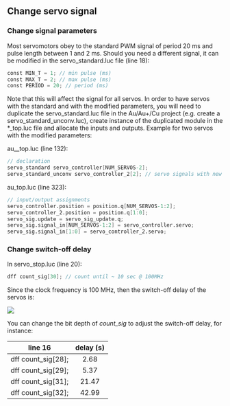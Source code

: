 ## Change servo signal

### Change signal parameters

Most servomotors obey to the standard PWM signal of period 20 ms and pulse length between 1 and 2 ms. Should you need a different signal, it can be modified in the servo_standard.luc file (line 18):

```verilog
const MIN_T = 1; // min pulse (ms)  
const MAX_T = 2; // max pulse (ms)  
const PERIOD = 20; // period (ms)  
```

Note that this will affect the signal for all servos. In order to have servos with the standard and with the modified parameters, you will need to duplicate the servo_standard.luc file in the Au/Au+/Cu project (e.g. create a servo_standard_unconv.luc), create instance of the duplicated module in the *_top.luc file and allocate the inputs and outputs. Example for two servos with the modified parameters:

au__top.luc (line 132):

```verilog
// declaration
servo_standard servo_controller[NUM_SERVOS-2];
servo_standard_unconv servo_controller_2[2]; // servo signals with new parameters
```

au_top.luc (line 323):

```verilog
// input/output assignments
servo_controller.position = position.q[NUM_SERVOS-1:2];
servo_controller_2.position = position.q[1:0];
servo_sig.update = servo_sig_update.q;
servo_sig.signal_in[NUM_SERVOS-1:2] = servo_controller.servo;
servo_sig.signal_in[1:0] = servo_controller_2.servo;
```

### Change switch-off delay

In servo_stop.luc (line 20):

```verilog
dff count_sig[30]; // count until ~ 10 sec @ 100MHz
```

Since the clock frequency is 100 MHz, then the switch-off delay of the servos is:

<img src="https://render.githubusercontent.com/render/math?math=(2^{30}-1)*10^{-8} \approx 10.7 s">

You can change the bit depth of *count_sig* to adjust the switch-off delay, for instance:

|      line 16       | delay (s) |
| :----------------: | :-------: |
| dff count_sig[28]; |   2.68    |
| dff count_sig[29]; |   5.37    |
| dff count_sig[31]; |   21.47   |
| dff count_sig[32]; |   42.99   |

